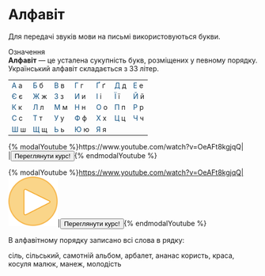 # Алфавіт

Для передачi звукiв мови на письмi використовуються букви.

<div class="eoz-wrap">
<span class="eoz">Означення</span>
<div class="eoz-text">
<b>Алфавiт</b> — це усталена сукупнiсть букв, розмiщених у певному порядку. Український алфавiт складається з 33 лiтер.
</div>
</div>

<div class="centered-table-wrapper">
<table class="centered-table">
<tr>
<td><font color="#0F5181">А</font> а</td>
<td><font color="#0F5181">Б</font> б</td>
<td><font color="#0F5181">В</font> в</td>
<td><font color="#0F5181">Г</font> г</td>
<td><font color="#0F5181">Ґ</font> ґ</td>
<td><font color="#0F5181">Д</font> д</td>
<td><font color="#0F5181">Е</font> е</td>
</tr>
<tr>
<td><font color="#0F5181">Є</font> є</td>
<td><font color="#0F5181">Ж</font> ж</td>
<td><font color="#0F5181">З</font> з</td>
<td><font color="#0F5181">И</font> и</td>
<td><font color="#0F5181">I</font> і</td>
<td><font color="#0F5181">Ї</font> ї</td>
<td><font color="#0F5181">Й</font> й</td>
</tr>
<tr>
<td><font color="#0F5181">К</font> к</td>
<td><font color="#0F5181">Л</font> л</td>
<td><font color="#0F5181">М</font> м</td>
<td><font color="#0F5181">Н</font> н</td>
<td><font color="#0F5181">О</font> о</td>
<td><font color="#0F5181">П</font> п</td>
<td><font color="#0F5181">Р</font> р</td>
</tr>
<tr>
<td><font color="#0F5181">С</font> с</td>
<td><font color="#0F5181">Т</font> т</td>
<td><font color="#0F5181">У</font> у</td>
<td><font color="#0F5181">Ф</font> ф</td>
<td><font color="#0F5181">Х</font> х</td>
<td><font color="#0F5181">Ц</font> ц</td>
<td><font color="#0F5181">Ч</font> ч</td>
</tr>
<tr>
<td><font color="#0F5181">Ш</font> ш</td>
<td><font color="#0F5181">Щ</font> щ</td>
<td><font color="#0F5181">Ь</font> ь</td>
<td><font color="#0F5181">Ю</font> ю</td>
<td><font color="#0F5181">Я</font> я</td>
<td></td>
<td></td>
</tr>
</table>
</div>


<div>
{% modalYoutube %}https://www.youtube.com/watch?v=OeAFt8kgjqQ|
<div class="popup" style="background-image: url('https://cdn.rawgit.com/chudaol/ed-era-book-biology/master/1/bio1.jpg');">
  <div id="youtube-logo">
  </div>
</div>
|<a href="https://study.ed-era.com/courses/EdEra/U101/u101/about"><button class="but">Переглянути курс!</button></a>{% endmodalYoutube %}
</div>


{% modalYoutube %}https://www.youtube.com/watch?v=OeAFt8kgjqQ|<img class="shake" src="../images/Oval 1.png" width="100"/>|<a href="https://study.ed-era.com/courses/EdEra/U101/u101/about"><button class="but">Переглянути курс!</button></a>{% endmodalYoutube %} 



<quiz correctLabel="correct" incorrectLabel="incorrect" checkLabel="check">
    <question text="">
        <p>В алфавітному порядку записано всі слова в рядку:</p>
        <answer>сіль, сільський, самотній</answer>
        <answer>альбом, арбалет, ананас</answer>
        <answer>користь, краса, косуля</answer>
        <answer correct>малюк, манеж, молодість</answer>
    </question>
</quiz>
